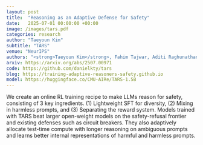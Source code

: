 ```yaml
---
layout: post
title:  "Reasoning as an Adaptive Defense for Safety"
date:   2025-07-01 00:00:00 +00:00
image: /images/tars.pdf
categories: research
author: "Taeyoun Kim"
subtitle: "TARS"
venue: "NeurIPS"
authors: "<strong>Taeyoun Kim</strong>, Fahim Tajwar, Aditi Raghunathan, Aviral Kumar"
arxiv: https://arxiv.org/abs/2507.00971
code: https://github.com/danielkty/tars
blog: https://training-adaptive-reasoners-safety.github.io
model: https://huggingface.co/CMU-AIRe/TARS-1.5B
---
```


We create an online RL training recipe to make LLMs reason for safety, consisting of 3 key ingredients. (1) Lightweight SFT for diversity, (2) Mixing in harmless prompts, and (3) Separating the reward system. Models trained with TARS beat larger open-weight models on the safety-refusal frontier and existing defenses such as circuit breakers. They also adaptively allocate test-time compute with longer reasoning on ambiguous prompts and learns better internal representations of harmful and harmless prompts. 